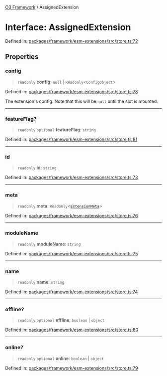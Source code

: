 [O3 Framework](../API.md) / AssignedExtension

# Interface: AssignedExtension

Defined in: [packages/framework/esm-extensions/src/store.ts:72](https://github.com/UjjawalPrabhat/openmrs-esm-core/blob/main/packages/framework/esm-extensions/src/store.ts#L72)

## Properties

### config

> `readonly` **config**: `null` \| `Readonly`\<`ConfigObject`\>

Defined in: [packages/framework/esm-extensions/src/store.ts:78](https://github.com/UjjawalPrabhat/openmrs-esm-core/blob/main/packages/framework/esm-extensions/src/store.ts#L78)

The extension's config. Note that this will be `null` until the slot is mounted.

***

### featureFlag?

> `readonly` `optional` **featureFlag**: `string`

Defined in: [packages/framework/esm-extensions/src/store.ts:81](https://github.com/UjjawalPrabhat/openmrs-esm-core/blob/main/packages/framework/esm-extensions/src/store.ts#L81)

***

### id

> `readonly` **id**: `string`

Defined in: [packages/framework/esm-extensions/src/store.ts:73](https://github.com/UjjawalPrabhat/openmrs-esm-core/blob/main/packages/framework/esm-extensions/src/store.ts#L73)

***

### meta

> `readonly` **meta**: `Readonly`\<[`ExtensionMeta`](ExtensionMeta.md)\>

Defined in: [packages/framework/esm-extensions/src/store.ts:76](https://github.com/UjjawalPrabhat/openmrs-esm-core/blob/main/packages/framework/esm-extensions/src/store.ts#L76)

***

### moduleName

> `readonly` **moduleName**: `string`

Defined in: [packages/framework/esm-extensions/src/store.ts:75](https://github.com/UjjawalPrabhat/openmrs-esm-core/blob/main/packages/framework/esm-extensions/src/store.ts#L75)

***

### name

> `readonly` **name**: `string`

Defined in: [packages/framework/esm-extensions/src/store.ts:74](https://github.com/UjjawalPrabhat/openmrs-esm-core/blob/main/packages/framework/esm-extensions/src/store.ts#L74)

***

### offline?

> `readonly` `optional` **offline**: `boolean` \| `object`

Defined in: [packages/framework/esm-extensions/src/store.ts:80](https://github.com/UjjawalPrabhat/openmrs-esm-core/blob/main/packages/framework/esm-extensions/src/store.ts#L80)

***

### online?

> `readonly` `optional` **online**: `boolean` \| `object`

Defined in: [packages/framework/esm-extensions/src/store.ts:79](https://github.com/UjjawalPrabhat/openmrs-esm-core/blob/main/packages/framework/esm-extensions/src/store.ts#L79)
